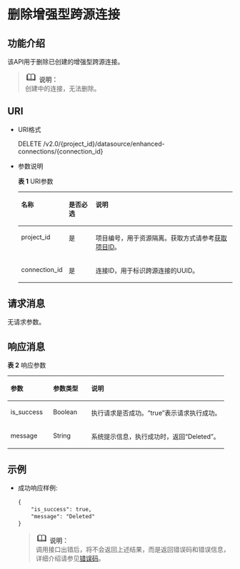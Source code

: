 # 删除增强型跨源连接<a name="dli_02_0188"></a>

## 功能介绍<a name="section13287428103611"></a>

该API用于删除已创建的增强型跨源连接。

>![](public_sys-resources/icon-note.gif) **说明：**   
>创建中的连接，无法删除。  

## URI<a name="section52924285361"></a>

-   URI格式

    DELETE /v2.0/\{project\_id\}/datasource/enhanced-connections/\{connection\_id\}

-   参数说明

    **表 1**  URI参数

    <a name="table18299172853614"></a>
    <table><thead align="left"><tr id="row947592853614"><th class="cellrowborder" valign="top" width="21.33%" id="mcps1.2.4.1.1"><p id="p1347513282368"><a name="p1347513282368"></a><a name="p1347513282368"></a>名称</p>
    </th>
    <th class="cellrowborder" valign="top" width="12.61%" id="mcps1.2.4.1.2"><p id="p74757287366"><a name="p74757287366"></a><a name="p74757287366"></a>是否必选</p>
    </th>
    <th class="cellrowborder" valign="top" width="66.06%" id="mcps1.2.4.1.3"><p id="p1475182833610"><a name="p1475182833610"></a><a name="p1475182833610"></a>说明</p>
    </th>
    </tr>
    </thead>
    <tbody><tr id="row16475152833619"><td class="cellrowborder" valign="top" width="21.33%" headers="mcps1.2.4.1.1 "><p id="p1547552803615"><a name="p1547552803615"></a><a name="p1547552803615"></a>project_id</p>
    </td>
    <td class="cellrowborder" valign="top" width="12.61%" headers="mcps1.2.4.1.2 "><p id="p19475828123613"><a name="p19475828123613"></a><a name="p19475828123613"></a>是</p>
    </td>
    <td class="cellrowborder" valign="top" width="66.06%" headers="mcps1.2.4.1.3 "><p id="p1310472724012"><a name="p1310472724012"></a><a name="p1310472724012"></a>项目编号，用于资源隔离。获取方式请参考<a href="获取项目ID.md">获取项目ID</a>。</p>
    </td>
    </tr>
    <tr id="row16535918171816"><td class="cellrowborder" valign="top" width="21.33%" headers="mcps1.2.4.1.1 "><p id="p84192317188"><a name="p84192317188"></a><a name="p84192317188"></a>connection_id</p>
    </td>
    <td class="cellrowborder" valign="top" width="12.61%" headers="mcps1.2.4.1.2 "><p id="p1941914313180"><a name="p1941914313180"></a><a name="p1941914313180"></a>是</p>
    </td>
    <td class="cellrowborder" valign="top" width="66.06%" headers="mcps1.2.4.1.3 "><p id="p94197315183"><a name="p94197315183"></a><a name="p94197315183"></a>连接ID，用于标识跨源连接的UUID。</p>
    </td>
    </tr>
    </tbody>
    </table>


## 请求消息<a name="section1831452873613"></a>

无请求参数。

## 响应消息<a name="section134515287360"></a>

**表 2**  响应参数

<a name="table8348112818368"></a>
<table><thead align="left"><tr id="row11478132863610"><th class="cellrowborder" valign="top" width="19.63%" id="mcps1.2.4.1.1"><p id="p04782028173616"><a name="p04782028173616"></a><a name="p04782028173616"></a>参数</p>
</th>
<th class="cellrowborder" valign="top" width="17.65%" id="mcps1.2.4.1.2"><p id="p34781128193612"><a name="p34781128193612"></a><a name="p34781128193612"></a>参数类型</p>
</th>
<th class="cellrowborder" valign="top" width="62.72%" id="mcps1.2.4.1.3"><p id="p1347917286364"><a name="p1347917286364"></a><a name="p1347917286364"></a>说明</p>
</th>
</tr>
</thead>
<tbody><tr id="row18479182813362"><td class="cellrowborder" valign="top" width="19.63%" headers="mcps1.2.4.1.1 "><p id="p3887202462117"><a name="p3887202462117"></a><a name="p3887202462117"></a>is_success</p>
</td>
<td class="cellrowborder" valign="top" width="17.65%" headers="mcps1.2.4.1.2 "><p id="p1888762420218"><a name="p1888762420218"></a><a name="p1888762420218"></a>Boolean</p>
</td>
<td class="cellrowborder" valign="top" width="62.72%" headers="mcps1.2.4.1.3 "><p id="p15887824122119"><a name="p15887824122119"></a><a name="p15887824122119"></a>执行请求是否成功。“true”表示请求执行成功。</p>
</td>
</tr>
<tr id="row1588462431911"><td class="cellrowborder" valign="top" width="19.63%" headers="mcps1.2.4.1.1 "><p id="p1887924172113"><a name="p1887924172113"></a><a name="p1887924172113"></a>message</p>
</td>
<td class="cellrowborder" valign="top" width="17.65%" headers="mcps1.2.4.1.2 "><p id="p19887624142119"><a name="p19887624142119"></a><a name="p19887624142119"></a>String</p>
</td>
<td class="cellrowborder" valign="top" width="62.72%" headers="mcps1.2.4.1.3 "><p id="p1488772410218"><a name="p1488772410218"></a><a name="p1488772410218"></a>系统提示信息，执行成功时，返回“Deleted”。</p>
</td>
</tr>
</tbody>
</table>

## 示例<a name="section910624615450"></a>

-   成功响应样例:

    ```
    {
        "is_success": true,
        "message": "Deleted"
    }
    ```

    >![](public_sys-resources/icon-note.gif) **说明：**   
    >调用接口出错后，将不会返回上述结果，而是返回错误码和错误信息，详细介绍请参见[错误码](错误码.md)。  


